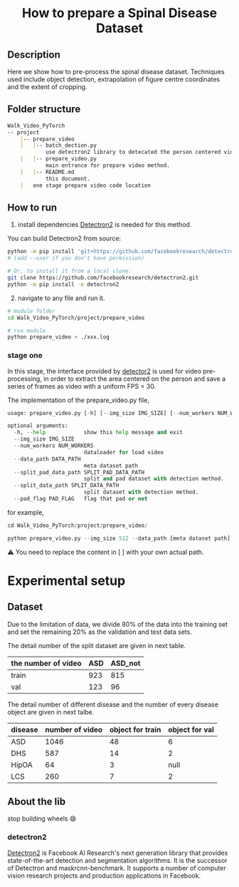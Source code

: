 
<div align="center">

# How to prepare a Spinal Disease Dataset

</div>

## Description  

Here we show how to pre-process the spinal disease dataset.
Techniques used include object detection, extrapolation of figure centre coordinates and the extent of cropping.

## Folder structure  

``` markdown
Walk_Video_PyTorch
-- project
    |-- prepare_video
    |   |-- batch_dection.py
            use detectron2 library to detecated the person centered video.
    |   |-- prepare_video.py
            main entrance for prepare video method.
    |   |-- README.md
            this document.
    |   one stage prepare video code location
```

## How to run

1. install dependencies
[Detectron2](https://detectron2.readthedocs.io/en/latest/tutorials/install.html) is needed for this method.

You can build Detectron2 from source:
``` bash 
python -m pip install 'git+https://github.com/facebookresearch/detectron2.git'
# (add --user if you don't have permission)

# Or, to install it from a local clone:
git clone https://github.com/facebookresearch/detectron2.git
python -m pip install -e detectron2
```

2. navigate to any file and run it.

```bash
# module folder
cd Walk_Video_PyTorch/project/prepare_video

# run module 
python prepare_video > ./xxx.log 
```

### stage one 

In this stage, the interface provided by [detector2](https://detectron2.readthedocs.io/en/latest/index.html) is used for video pre-processing, in order to extract the area centered on the person and save a series of frames as video with a uniform FPS = 30.

The implementation of the prepare_video.py file,  

``` python  
usage: prepare_video.py [-h] [--img_size IMG_SIZE] [--num_workers NUM_WORKERS] [--data_path DATA_PATH] [--split_pad_data_path SPLIT_PAD_DATA_PATH] [--split_data_path SPLIT_DATA_PATH] [--pad_flag PAD_FLAG]

optional arguments:
  -h, --help            show this help message and exit
  --img_size IMG_SIZE
  --num_workers NUM_WORKERS
                        dataloader for load video
  --data_path DATA_PATH
                        meta dataset path
  --split_pad_data_path SPLIT_PAD_DATA_PATH
                        split and pad dataset with detection method.
  --split_data_path SPLIT_DATA_PATH
                        split dataset with detection method.
  --pad_flag PAD_FLAG   flag that pad or not

```

for example,  

``` python  
cd Walk_Video_PyTorch/project/prepare_video/

python prepare_video.py --img_size 512 --data_path [meta dataset path] --split_pad_data_path [split and pad dataset path] --split_data_path [split dataset path] > ./split_log.log &

```

⚠️ You need to replace the content in [ ] with your own actual path.

# Experimental setup

## Dataset

Due to the limitation of data, we divide 80% of the data into the training set and set the remaining 20% as the validation and test data sets.

The detail number of the split dataset are given in next table.

| the number of video | ASD | ASD_not |
| ------------------- | --- | ------- |
| train               | 923 | 815     |
| val                 | 123 | 96      |

The detail number of different disease and the number of every disease object are given in next talbe.

| disease | number of video | object for train | object for val |
| ------- | --------------- | ---------------- | -------------- |
| ASD     | 1046            | 48               | 6              |
| DHS     | 587             | 14               | 2              |
| HipOA   | 64              | 3                | null           |
| LCS     | 260             | 7                | 2              |

## About the lib  

stop building wheels 😄

### detectron2

[Detectron2](https://detectron2.readthedocs.io/en/latest/index.html) is Facebook AI Research's next generation library that provides state-of-the-art detection and segmentation algorithms. It is the successor of Detectron and maskrcnn-benchmark. It supports a number of computer vision research projects and production applications in Facebook.
